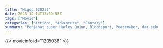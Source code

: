 ```yaml
---
title: "Higop (2023)"
date: 2023-12-14T13:29:58Z
tags: ["Movie"]
categories: ["Action", "Adventure", "Fantasy"]
summary: "Penjahat super Harley Quinn, Bloodsport, Peacemaker, dan sekumpulan penjahat brutal dari penjara Belle Reve bergabung dengan Task Force X mereka ditugaskan secara rahasia di pulau Corto Maltese yang terpencil dan dipenuhi musuh."
---
```


<mux-player stream-type="on-demand"
src="https://kp3d-my.sharepoint.com/personal/ryoo_kp3d_onmicrosoft_com/_layouts/15/download.aspx?share=EUezzylnudtNtjac6o7-cUgBrjM5V3Rdmafb1i0Lu6AzWQ" prefer-playback="mse" controls>

</mux-player>

{{< movieinfo id="1205036" >}}

<script src="https://cdn.jsdelivr.net/npm/@mux/mux-player"></script>

 <script type="application/ld+json ">
{
"@context": "https://schema.org/",
"@type": "VideoObject",
"name": "Higop (2023)",
"contentUrl": "https://stream.mux.com/Xrm426Y7FY1EzEIIrrFKti75MgWGv1SFjofSTZqbN01E.m3u8",
"thumbnailUrl": "https://www.themoviedb.org/t/p/original/AeOUn2OHWYyed7CytLyaOBoKAOB.jpg?width=314&fit_mode=preserve&time=25",
"uploadDate": "2023-12-14T13:29:58Z",
}

</script>